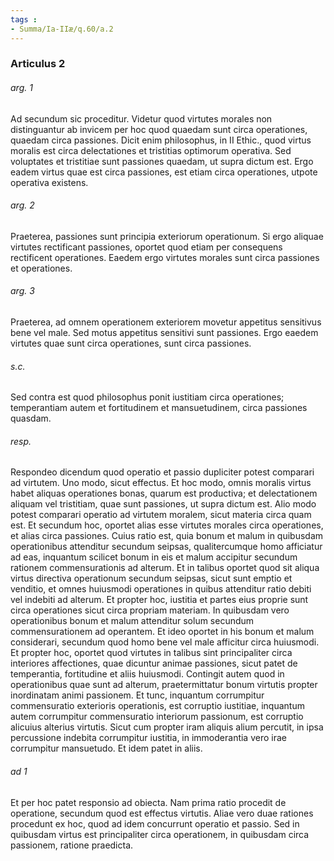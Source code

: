 ```yaml
---
tags : 
- Summa/Ia-IIæ/q.60/a.2
---
```


### Articulus 2

###### arg. 1
Ad secundum sic proceditur. Videtur quod virtutes morales non distinguantur ab invicem per hoc quod quaedam sunt circa operationes, quaedam circa passiones. Dicit enim philosophus, in II Ethic., quod virtus moralis est circa delectationes et tristitias optimorum operativa. Sed voluptates et tristitiae sunt passiones quaedam, ut supra dictum est. Ergo eadem virtus quae est circa passiones, est etiam circa operationes, utpote operativa existens.

###### arg. 2
Praeterea, passiones sunt principia exteriorum operationum. Si ergo aliquae virtutes rectificant passiones, oportet quod etiam per consequens rectificent operationes. Eaedem ergo virtutes morales sunt circa passiones et operationes.

###### arg. 3
Praeterea, ad omnem operationem exteriorem movetur appetitus sensitivus bene vel male. Sed motus appetitus sensitivi sunt passiones. Ergo eaedem virtutes quae sunt circa operationes, sunt circa passiones.

###### s.c.
Sed contra est quod philosophus ponit iustitiam circa operationes; temperantiam autem et fortitudinem et mansuetudinem, circa passiones quasdam.

###### resp.
Respondeo dicendum quod operatio et passio dupliciter potest comparari ad virtutem. Uno modo, sicut effectus. Et hoc modo, omnis moralis virtus habet aliquas operationes bonas, quarum est productiva; et delectationem aliquam vel tristitiam, quae sunt passiones, ut supra dictum est. Alio modo potest comparari operatio ad virtutem moralem, sicut materia circa quam est. Et secundum hoc, oportet alias esse virtutes morales circa operationes, et alias circa passiones. Cuius ratio est, quia bonum et malum in quibusdam operationibus attenditur secundum seipsas, qualitercumque homo afficiatur ad eas, inquantum scilicet bonum in eis et malum accipitur secundum rationem commensurationis ad alterum. Et in talibus oportet quod sit aliqua virtus directiva operationum secundum seipsas, sicut sunt emptio et venditio, et omnes huiusmodi operationes in quibus attenditur ratio debiti vel indebiti ad alterum. Et propter hoc, iustitia et partes eius proprie sunt circa operationes sicut circa propriam materiam. In quibusdam vero operationibus bonum et malum attenditur solum secundum commensurationem ad operantem. Et ideo oportet in his bonum et malum considerari, secundum quod homo bene vel male afficitur circa huiusmodi. Et propter hoc, oportet quod virtutes in talibus sint principaliter circa interiores affectiones, quae dicuntur animae passiones, sicut patet de temperantia, fortitudine et aliis huiusmodi. Contingit autem quod in operationibus quae sunt ad alterum, praetermittatur bonum virtutis propter inordinatam animi passionem. Et tunc, inquantum corrumpitur commensuratio exterioris operationis, est corruptio iustitiae, inquantum autem corrumpitur commensuratio interiorum passionum, est corruptio alicuius alterius virtutis. Sicut cum propter iram aliquis alium percutit, in ipsa percussione indebita corrumpitur iustitia, in immoderantia vero irae corrumpitur mansuetudo. Et idem patet in aliis.

###### ad 1
Et per hoc patet responsio ad obiecta. Nam prima ratio procedit de operatione, secundum quod est effectus virtutis. Aliae vero duae rationes procedunt ex hoc, quod ad idem concurrunt operatio et passio. Sed in quibusdam virtus est principaliter circa operationem, in quibusdam circa passionem, ratione praedicta.

